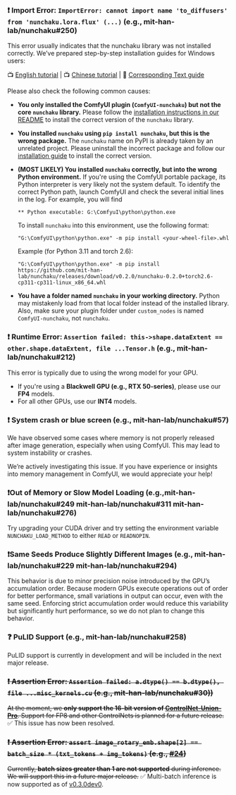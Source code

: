 ### ❗ Import Error: `ImportError: cannot import name 'to_diffusers' from 'nunchaku.lora.flux' (...)` (e.g., mit-han-lab/nunchaku#250)
This error usually indicates that the nunchaku library was not installed correctly. We’ve prepared step-by-step installation guides for Windows users:

📺 [English tutorial](https://youtu.be/YHAVe-oM7U8?si=cM9zaby_aEHiFXk0) | 📺 [Chinese tutorial](https://www.bilibili.com/video/BV1BTocYjEk5/?share_source=copy_web&vd_source=8926212fef622f25cc95380515ac74ee) | 📖 [Corresponding Text guide](https://github.com/mit-han-lab/nunchaku/blob/main/docs/setup_windows.md)

Please also check the following common causes:
* **You only installed the ComfyUI plugin (`ComfyUI-nunchaku`) but not the core `nunchaku` library.** Please follow the [installation instructions in our README](https://github.com/mit-han-lab/nunchaku?tab=readme-ov-file#installation) to install the correct version of the `nunchaku` library.

* **You installed `nunchaku` using `pip install nunchaku`, but this is the wrong package.**
  The `nunchaku` name on PyPI is already taken by an unrelated project. Please uninstall the incorrect package and follow our [installation guide](https://github.com/mit-han-lab/nunchaku?tab=readme-ov-file#installation) to install the correct version.

* **(MOST LIKELY) You installed `nunchaku` correctly, but into the wrong Python environment.**
  If you're using the ComfyUI portable package, its Python interpreter is very likely not the system default. To identify the correct Python path, launch ComfyUI and check the several initial lines in the log. For example, you will find

  ```text
  ** Python executable: G:\ComfyuI\python\python.exe
  ```

  To install `nunchaku` into this environment, use the following format:

  ```shell
  "G:\ComfyUI\python\python.exe" -m pip install <your-wheel-file>.whl
  ```

  Example (for Python 3.11 and torch 2.6):

  ```shell
  "G:\ComfyUI\python\python.exe" -m pip install https://github.com/mit-han-lab/nunchaku/releases/download/v0.2.0/nunchaku-0.2.0+torch2.6-cp311-cp311-linux_x86_64.whl
  ```

* **You have a folder named `nunchaku` in your working directory.**
  Python may mistakenly load from that local folder instead of the installed library. Also, make sure your plugin folder under `custom_nodes` is named `ComfyUI-nunchaku`, not `nunchaku`.

### ❗ Runtime Error: `Assertion failed: this->shape.dataExtent == other.shape.dataExtent, file ...Tensor.h` (e.g., mit-han-lab/nunchaku#212)
This error is typically due to using the wrong model for your GPU.

- If you're using a **Blackwell GPU (e.g., RTX 50-series)**, please use our **FP4** models.
- For all other GPUs, use our **INT4** models.

### ❗ System crash or blue screen (e.g., mit-han-lab/nunchaku#57)
We have observed some cases where memory is not properly released after image generation, especially when using ComfyUI. This may lead to system instability or crashes.

We’re actively investigating this issue. If you have experience or insights into memory management in ComfyUI, we would appreciate your help!

### ❗Out of Memory or Slow Model Loading (e.g.,mit-han-lab/nunchaku#249 mit-han-lab/nunchaku#311 mit-han-lab/nunchaku#276)
Try upgrading your CUDA driver and try setting the environment variable `NUNCHAKU_LOAD_METHOD` to either `READ` or `READNOPIN`.

### ❗Same Seeds Produce Slightly Different Images (e.g., mit-han-lab/nunchaku#229 mit-han-lab/nunchaku#294)
This behavior is due to minor precision noise introduced by the GPU’s accumulation order. Because modern GPUs execute operations out of order for better performance, small variations in output can occur, even with the same seed.
Enforcing strict accumulation order would reduce this variability but significantly hurt performance, so we do not plan to change this behavior.

### ❓ PuLID Support (e.g., mit-han-lab/nunchaku#258)
PuLID support is currently in development and will be included in the next major release.

### ~~❗ Assertion Error: `Assertion failed: a.dtype() == b.dtype(), file ...misc_kernels.cu` (e.g., mit-han-lab/nunchaku#30))~~

~~At the moment, we **only support the 16-bit version of [ControlNet-Union-Pro](https://huggingface.co/Shakker-Labs/FLUX.1-dev-ControlNet-Union-Pro)**. Support for FP8 and other ControlNets is planned for a future release.~~ ✅ This issue has now been resolved.

### ~~❗ Assertion Error: `assert image_rotary_emb.shape[2] == batch_size * (txt_tokens + img_tokens)` (e.g., [#24](https://github.com/mit-han-lab/ComfyUI-nunchaku/issues/24))~~

~~Currently, **batch sizes greater than 1 are not supported** during inference. We will support this in a future major release.~~ ✅ Multi-batch inference is now supported as of [v0.3.0dev0](https://github.com/mit-han-lab/nunchaku/releases/tag/v0.3.0dev0).
